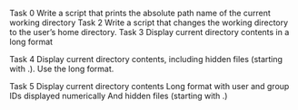 Task 0 Write a script that prints the absolute path name of the current working directory
Task 2 Write a script that changes the working directory to the user’s home directory.
Task 3 Display current directory contents in a long format

Task 4 Display current directory contents, including hidden files (starting with .). Use the long format.

Task 5 Display current directory contents Long format with user and group IDs displayed numerically
And hidden files (starting with .)


